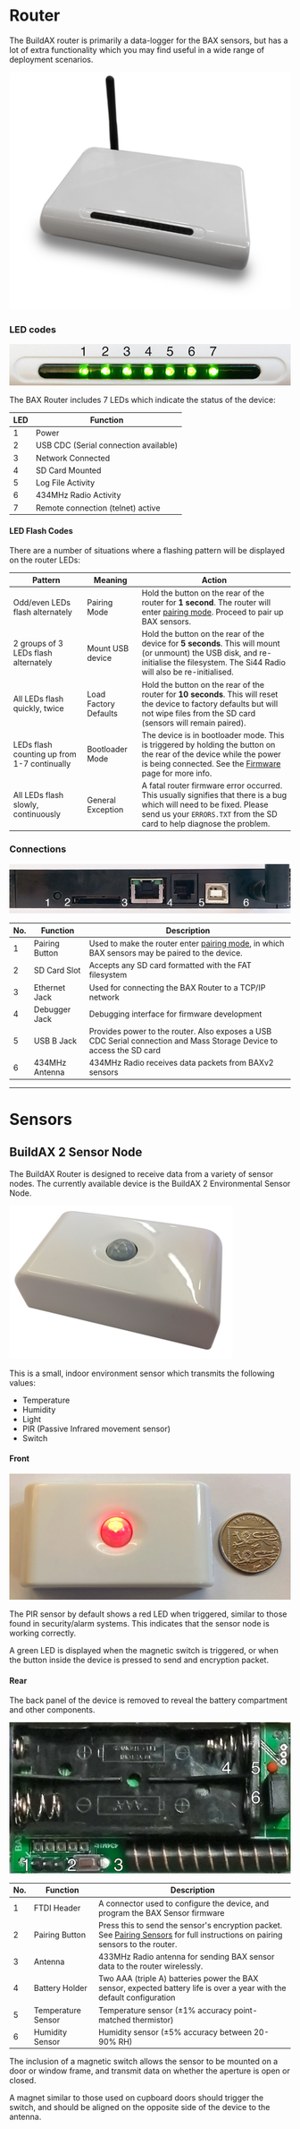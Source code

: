 
[//]: # (BuildAX Hardware walkthrough, including the router and sensors)

# Router
The BuildAX router is primarily a data-logger for the BAX sensors, but has 
a lot of extra functionality which you may find useful in a wide range of
deployment scenarios.

 ![Router](img/router.png)

### LED codes

 ![LEDs](img/leds.png)

The BAX Router includes 7 LEDs which indicate the status of the device:

 LED | Function
 --- | ----------
  1  | Power
  2  | USB CDC (Serial connection available)
  3  | Network Connected
  4  | SD Card Mounted
  5  | Log File Activity
  6  | 434MHz Radio Activity
  7  | Remote connection (telnet) active


#### LED Flash Codes

There are a number of situations where a flashing pattern will be displayed on
the router LEDs:

 Pattern                              | Meaning               | Action
 ------------------------------------ | --------------------- | --------
 Odd/even LEDs flash alternately      | Pairing Mode          | Hold the button on the rear of the router for __1 second__. The router will enter [pairing mode](#pairing-mode). Proceed to pair up BAX sensors.
 2 groups of 3 LEDs flash alternately | Mount USB device      | Hold the button on the rear of the device for __5 seconds__. This will mount (or unmount) the USB disk, and re-initialise the filesystem. The Si44 Radio will also be re-initialised.
 All LEDs flash quickly, twice        | Load Factory Defaults | Hold the button on the rear of the router for __10 seconds__. This will reset the device to factory defaults but will not wipe files from the SD card (sensors will remain paired).
 LEDs flash counting up from 1-7 continually |  Bootloader Mode | The device is in bootloader mode. This is triggered by holding the button on the rear of the device while the power is being connected. See the [Firmware](firmware.md) page for more info.
 All LEDs flash slowly, continuously  | General Exception     | A fatal router firmware error occurred. This usually signifies that there is a bug which will need to be fixed. Please send us your `ERRORS.TXT` from the SD card to help diagnose the problem.


### Connections

 ![Reverse of device](img/router_rear.png)

 No. | Function       | Description
 --- | -------------- | -------------
  1  | Pairing Button | Used to make the router enter [pairing mode](deployment.md#pairing-sensors), in which BAX sensors may be paired to the device.
  2  | SD Card Slot   | Accepts any SD card formatted with the FAT filesystem
  3  | Ethernet Jack  | Used for connecting the BAX Router to a TCP/IP network
  4  | Debugger Jack  | Debugging interface for firmware development
  5  | USB B Jack     | Provides power to the router. Also exposes a USB CDC Serial connection and Mass Storage Device to access the SD card
  6  | 434MHz Antenna | 434MHz Radio receives data packets from BAXv2 sensors


 ---

# Sensors

## BuildAX 2 Sensor Node

The BuildAX Router is designed to receive data from a variety of sensor nodes. 
The currently available device is the BuildAX 2 Environmental Sensor Node.

 ![BAX Sensor](img/baxsensor2.png)

This is a small, indoor environment sensor which transmits the following 
values:

+ Temperature
+ Humidity
+ Light
+ PIR (Passive Infrared movement sensor)
+ Switch


#### Front

 ![Image with coin for scale](img/baxsensor.png)

The PIR sensor by default shows a red LED when triggered, similar to those 
found in security/alarm systems. This indicates that the sensor node is 
working correctly. 

A green LED is displayed when the magnetic switch is triggered, or when the
button inside the device is pressed to send and encryption packet.

#### Rear

The back panel of the device is removed to reveal the battery compartment and
other components.

 ![BAX Sensor](img/baxsensor_rear.png)

 No. | Function           | Description
 --- | ------------------ | -------------
  1  | FTDI Header        | A connector used to configure the device, and program the BAX Sensor firmware
  2  | Pairing Button     | Press this to send the sensor's encryption packet. See [Pairing Sensors](deployment.md#pairing-sensors) for full instructions on pairing sensors to the router.
  3  | Antenna            | 433MHz Radio antenna for sending BAX sensor data to the router wirelessly.
  4  | Battery Holder     | Two AAA (triple A) batteries power the BAX sensor, expected battery life is over a year with the default configuration
  5  | Temperature Sensor | Temperature sensor (±1% accuracy point-matched thermistor)
  6  | Humidity Sensor    | Humidity sensor (±5% accuracy between 20-90% RH)


The inclusion of a magnetic switch allows the sensor to be mounted on a door
or window frame, and transmit data on whether the aperture is open or closed.

A magnet similar to those used on cupboard doors should trigger the switch,
and should be aligned on the opposite side of the device to the antenna.


